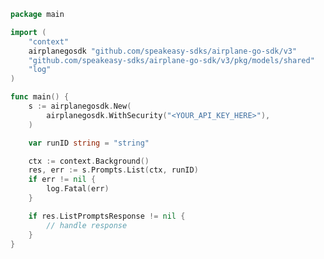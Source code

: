 <!-- Start SDK Example Usage [usage] -->
```go
package main

import (
	"context"
	airplanegosdk "github.com/speakeasy-sdks/airplane-go-sdk/v3"
	"github.com/speakeasy-sdks/airplane-go-sdk/v3/pkg/models/shared"
	"log"
)

func main() {
	s := airplanegosdk.New(
		airplanegosdk.WithSecurity("<YOUR_API_KEY_HERE>"),
	)

	var runID string = "string"

	ctx := context.Background()
	res, err := s.Prompts.List(ctx, runID)
	if err != nil {
		log.Fatal(err)
	}

	if res.ListPromptsResponse != nil {
		// handle response
	}
}

```
<!-- End SDK Example Usage [usage] -->